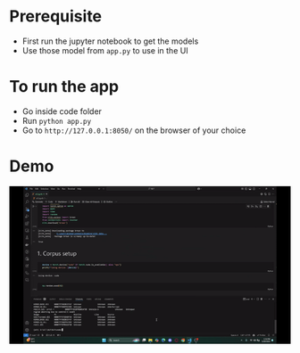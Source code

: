 # Prerequisite
- First run the jupyter notebook to get the models
- Use those model from `app.py` to use in the UI

# To run the app
- Go inside code folder
- Run `python app.py`
- Go to `http://127.0.0.1:8050/` on the browser of your choice

# Demo
![](https://github.com/Bidhan-Bajracharya/NLP/blob/main/demo.gif)
